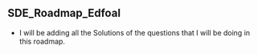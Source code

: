 ## SDE_Roadmap_Edfoal
- I will be adding all the Solutions of the questions that I will be doing in this roadmap.

